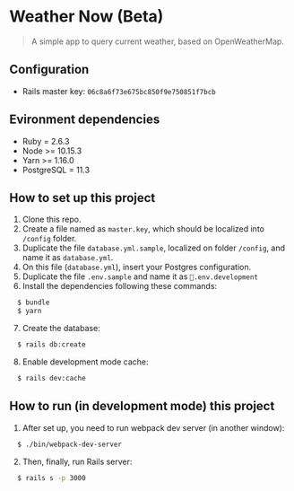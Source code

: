 # Weather Now (Beta)
> A simple app to query current weather, based on OpenWeatherMap.

## Configuration

- Rails master key: `06c8a6f73e675bc850f9e750851f7bcb`

## Evironment dependencies
- Ruby = 2.6.3
- Node >= 10.15.3
- Yarn >= 1.16.0
- PostgreSQL = 11.3

## How to set up this project
1. Clone this repo.
2. Create a file named as `master.key`, which should be localized into `/config` folder.
3. Duplicate the file `database.yml.sample`, localized on folder `/config`, and name it as `database.yml`.
4. On this file (`database.yml`), insert your Postgres configuration.
5. Duplicate the file `.env.sample` and name it as `.env.development`
6. Install the dependencies following these commands:
```sh
  $ bundle
  $ yarn
```
7. Create the database:
```sh
  $ rails db:create
```
8. Enable development mode cache:
```sh
  $ rails dev:cache
```

## How to run (in development mode) this project
1. After set up, you need to run webpack dev server (in another window):
```sh
  $ ./bin/webpack-dev-server
```
2. Then, finally, run Rails server:
```sh
  $ rails s -p 3000
```